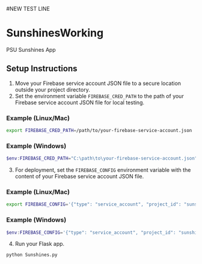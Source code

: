 #NEW TEST LINE


# SunshinesWorking
PSU Sunshines App

## Setup Instructions

1. Move your Firebase service account JSON file to a secure location outside your project directory.
2. Set the environment variable `FIREBASE_CRED_PATH` to the path of your Firebase service account JSON file for local testing.

### Example (Linux/Mac)
```bash
export FIREBASE_CRED_PATH=/path/to/your-firebase-service-account.json
```

### Example (Windows)
```powershell
$env:FIREBASE_CRED_PATH="C:\path\to\your-firebase-service-account.json"
```

3. For deployment, set the `FIREBASE_CONFIG` environment variable with the content of your Firebase service account JSON file.

### Example (Linux/Mac)
```bash
export FIREBASE_CONFIG='{"type": "service_account", "project_id": "sunshines-c396f", ...}'
```

### Example (Windows)
```powershell
$env:FIREBASE_CONFIG='{"type": "service_account", "project_id": "sunshines-c396f", ...}'
```

4. Run your Flask app.
```bash
python Sunshines.py
```
